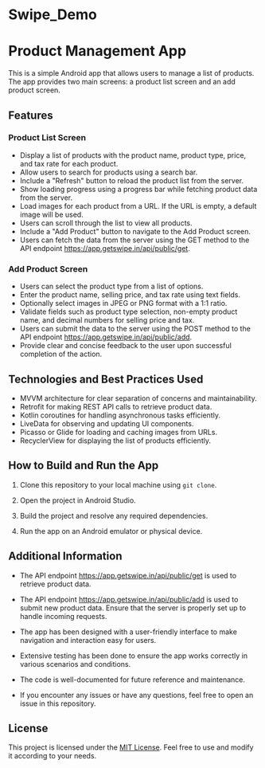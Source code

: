 # Swipe_Demo
# Product Management App

This is a simple Android app that allows users to manage a list of products. The app provides two main screens: a product list screen and an add product screen.

## Features

### Product List Screen

- Display a list of products with the product name, product type, price, and tax rate for each product.
- Allow users to search for products using a search bar.
- Include a "Refresh" button to reload the product list from the server.
- Show loading progress using a progress bar while fetching product data from the server.
- Load images for each product from a URL. If the URL is empty, a default image will be used.
- Users can scroll through the list to view all products.
- Include a "Add Product" button to navigate to the Add Product screen.
- Users can fetch the data from the server using the GET method to the API endpoint https://app.getswipe.in/api/public/get.

### Add Product Screen

- Users can select the product type from a list of options.
- Enter the product name, selling price, and tax rate using text fields.
- Optionally select images in JPEG or PNG format with a 1:1 ratio.
- Validate fields such as product type selection, non-empty product name, and decimal numbers for selling price and tax.
- Users can submit the data to the server using the POST method to the API endpoint https://app.getswipe.in/api/public/add.
- Provide clear and concise feedback to the user upon successful completion of the action.

## Technologies and Best Practices Used

- MVVM architecture for clear separation of concerns and maintainability.
- Retrofit for making REST API calls to retrieve product data.
- Kotlin coroutines for handling asynchronous tasks efficiently.
- LiveData for observing and updating UI components.
- Picasso or Glide for loading and caching images from URLs.
- RecyclerView for displaying the list of products efficiently.

## How to Build and Run the App

1. Clone this repository to your local machine using `git clone`.

2. Open the project in Android Studio.

3. Build the project and resolve any required dependencies.

4. Run the app on an Android emulator or physical device.

## Additional Information

- The API endpoint https://app.getswipe.in/api/public/get is used to retrieve product data.

- The API endpoint https://app.getswipe.in/api/public/add is used to submit new product data. Ensure that the server is properly set up to handle incoming requests.

- The app has been designed with a user-friendly interface to make navigation and interaction easy for users.

- Extensive testing has been done to ensure the app works correctly in various scenarios and conditions.

- The code is well-documented for future reference and maintenance.

- If you encounter any issues or have any questions, feel free to open an issue in this repository.

## License

This project is licensed under the [MIT License](LICENSE). Feel free to use and modify it according to your needs.
